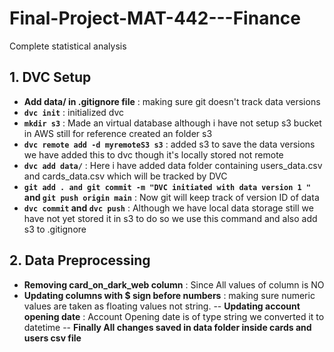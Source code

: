 # Final-Project-MAT-442---Finance
Complete statistical analysis

## 1. DVC Setup

- **Add data/ in .gitignore file** : making sure git doesn't track data versions
- **`````dvc init`````** : initialized dvc 
- **`````mkdir s3`````** : Made an virtual database although i have not setup s3 bucket in AWS still for reference created an folder s3
- **`````dvc remote add -d myremoteS3 s3`````** : added s3 to save the data versions we have added this to dvc though it's locally stored not remote
- **`````dvc add data/`````** : Here i have added data folder containing users_data.csv and cards_data.csv which will be tracked by DVC 
- **`````git add . and git commit -m "DVC initiated with data version 1 "````` and `````git push origin main`````** : Now git will keep track of version ID of data 
- **`````dvc commit````` and `````dvc push`````** : Although we have local data storage still we have not yet stored it in s3 to do so we use this command and also add s3 to .gitignore

## 2. Data Preprocessing 

- **Removing card_on_dark_web column** : Since All values of column is NO
- **Updating columns with $ sign before numbers** : making sure numeric values are taken as floating values not string.
-- **Updating account opening date** : Account Opening date is of type string we converted it to datetime
-- **Finally All changes saved in data folder inside cards and users csv file**
